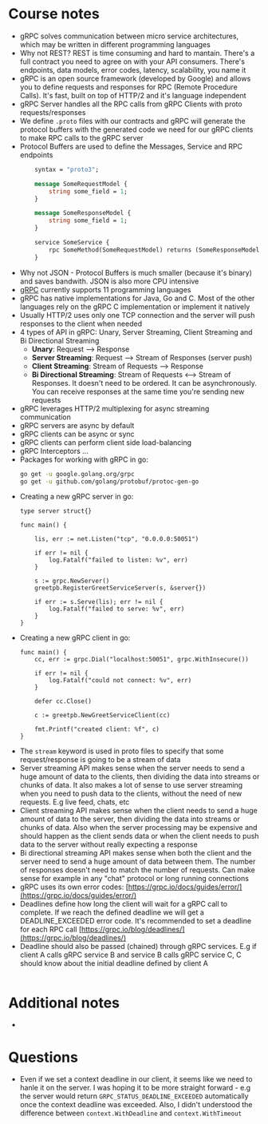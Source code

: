 # Course notes

- gRPC solves communication between micro service architectures, which may be written in different programming languages
- Why not REST? REST is time consuming and hard to mantain. There's a full contract you need to agree on with your API consumers. There's endpoints, data models, error codes, latency, scalability, you name it
- gRPC is an open source framework (developed by Google) and allows you to define requests and responses for RPC (Remote Procedure Calls). It's fast, built on top of HTTP/2 and it's language independent
- gRPC Server handles all the RPC calls from gRPC Clients with proto requests/responses
- We define `.proto` files with our contracts and gRPC will generate the protocol buffers with the generated code we need for our gRPC clients to make RPC calls to the gRPC server
- Protocol Buffers are used to define the Messages, Service and RPC endpoints
    ```protobuf
        syntax = "proto3";

        message SomeRequestModel {
            string some_field = 1;
        }

        message SomeResponseModel {
            string some_field = 1;
        }

        service SomeService {
            rpc SomeMethod(SomeRequestModel) returns (SomeResponseModel) {};
        }
    ```
- Why not JSON - Protocol Buffers is much smaller (because it's binary) and saves bandwith. JSON is also more CPU intensive
- [gRPC](https://grpc.io) currently supports 11 programming languages
- gRPC has native implementations for Java, Go and C. Most of the other languages rely on the gRPC C implementation or implement it natively
- Usually HTTP/2 uses only one TCP connection and the server will push responses to the client when needed
- 4 types of API in gRPC: Unary, Server Streaming, Client Streaming and Bi Directional Streaming
    - **Unary**: Request --> Response
    - **Server Streaming**: Request --> Stream of Responses (server push)
    - **Client Streaming**: Stream of Requests --> Response
    - **Bi Directional Streaming**: Stream of Requests <--> Stream of Responses. It doesn't need to be ordered. It can be asynchronously. You can receive responses at the same time you're sending new requests
- gRPC leverages HTTP/2 multiplexing for async streaming communication
- gRPC servers are async by default
- gRPC clients can be async or sync
- gRPC clients can perform client side load-balancing
- gRPC Interceptors ...
- Packages for working with gRPC in go:
    ```bash
    go get -u google.golang.org/grpc
    go get -u github.com/golang/protobuf/protoc-gen-go
    ```
- Creating a new gRPC server in go:
    ```golang
    type server struct{}

    func main() {

        lis, err := net.Listen("tcp", "0.0.0.0:50051")

        if err != nil {
            log.Fatalf("failed to listen: %v", err)
        }

        s := grpc.NewServer()
        greetpb.RegisterGreetServiceServer(s, &server{})

        if err := s.Serve(lis); err != nil {
            log.Fatalf("failed to serve: %v", err)
        }
    }
    ```
- Creating a new gRPC client in go:
    ```golang
    func main() {
        cc, err := grpc.Dial("localhost:50051", grpc.WithInsecure())

        if err != nil {
            log.Fatalf("could not connect: %v", err)
        }

        defer cc.Close()

        c := greetpb.NewGreetServiceClient(cc)

        fmt.Printf("created client: %f", c)
    }
    ```
- The `stream` keyword is used in proto files to specify that some request/response is going to be a stream of data
- Server streaming API makes sense when the server needs to send a huge amount of data to the clients, then dividing the data into streams or chunks of data. It also makes a lot of sense to use server streaming when you need to push data to the clients, without the need of new requests. E.g live feed, chats, etc
- Client streaming API makes sense when the client needs to send a huge amount of data to the server, then dividing the data into streams or chunks of data. Also when the server processing may be expensive and should happen as the client sends data or when the client needs to push data to the server without really expecting a response
- Bi directional streaming API makes sense when both the client and the server need to send a huge amount of data between them. The number of responses doesn't need to match the number of requests. Can make sense for example in any "chat" protocol or long running connections
- gRPC uses its own error codes: [https://grpc.io/docs/guides/error/](https://grpc.io/docs/guides/error/)
- Deadlines define how long the client will wait for a gRPC call to complete. If we reach the defined deadline we will get a DEADLINE_EXCEEDED error code. It's recommended to set a deadline for each RPC call [https://grpc.io/blog/deadlines/](https://grpc.io/blog/deadlines/)
- Deadline should also be passed (chained) through gRPC services. E.g if client A calls gRPC service B and service B calls gRPC service C, C should know about the initial deadline defined by client A
    ```golang

    ```

# Additional notes

- 

# Questions

- Even if we set a context deadline in our client, it seems like we need to hanle it on the server. I was hoping it to be more straight forward - e.g the server would return `GRPC_STATUS_DEADLINE_EXCEEDED` automatically once the context deadline was exceeded. Also, I didn't understood the difference between `context.WithDeadline` and `context.WithTimeout`